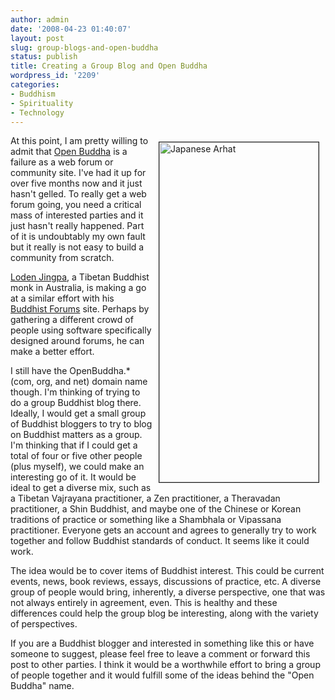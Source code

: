 ```yaml
---
author: admin
date: '2008-04-23 01:40:07'
layout: post
slug: group-blogs-and-open-buddha
status: publish
title: Creating a Group Blog and Open Buddha
wordpress_id: '2209'
categories:
- Buddhism
- Spirituality
- Technology
---
```

<a href="http://www.flickr.com/photos/albill/2436267790/" title="Japanese Arhat by albill, on Flickr"><img src="http://farm3.static.flickr.com/2416/2436267790_15a7f07a1b_o.jpg" hspace="10" vspace="10" border="1" align="right" width="255" height="544" alt="Japanese Arhat" /></a> At this point, I am pretty willing to admit that <a href="http://openbuddha.com">Open Buddha</a> is a failure as a web forum or community site. I've had it up for over five months now and it just hasn't gelled. To really get a web forum going, you need a critical mass of interested parties and it just hasn't really happened. Part of it is undoubtably my own fault but it really is not easy to build a community from scratch.

<a href="http://lodenjinpa.com/">Loden Jingpa</a>, a Tibetan Buddhist monk in Australia, is making a go at a similar effort with his <a href="http://buddhistforums.net/">Buddhist Forums</a> site. Perhaps by gathering a different crowd of people using software specifically designed around forums, he can make a better effort. 

I still have the OpenBuddha.* (com, org, and net) domain name though. I'm thinking of trying to do a group Buddhist blog there. Ideally, I would get a small group of Buddhist bloggers to try to blog on Buddhist matters as a group. I'm thinking that if I could get a total of four or five other people (plus myself), we could make an interesting go of it. It would be ideal to get a diverse mix, such as a Tibetan Vajrayana practitioner, a Zen practitioner, a Theravadan practitioner, a Shin Buddhist, and maybe one of the Chinese or Korean traditions of practice or something like a Shambhala or Vipassana practitioner. Everyone gets an account and agrees to generally try to work together and follow Buddhist standards of conduct. It seems like it could work.

The idea would be to cover items of Buddhist interest. This could be current events, news, book reviews, essays, discussions of practice, etc. A diverse group of people would bring, inherently, a diverse perspective, one that was not always entirely in agreement, even. This is healthy and these differences could help the group blog be interesting, along with the variety of perspectives.

If you are a Buddhist blogger and interested in something like this or have someone to suggest, please feel free to leave a comment or forward this post to other parties. I think it would be a worthwhile effort to bring a group of people together and it would fulfill some of the ideas behind the "Open Buddha" name.
